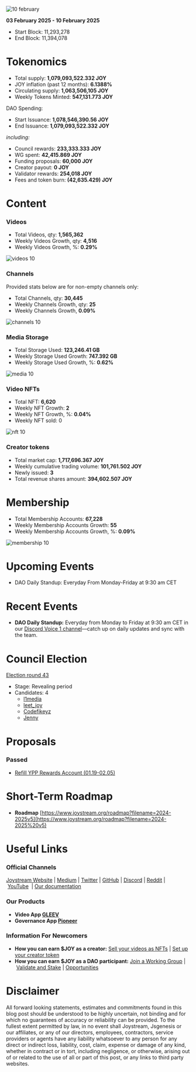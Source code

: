 ![10 february](https://github.com/user-attachments/assets/ba525111-6d6c-47dc-b2da-e87704697f5b)

**03 February 2025 - 10 February 2025**

- Start Block: 11,293,278
- End Block: 11,394,078

# Tokenomics

- Total supply: **1,079,093,522.332 JOY**
- JOY inflation (past 12 months): **6.1388%**
- Circulating supply: **1,063,506,105 JOY**
- Weekly Tokens Minted: **547,131.773 JOY**

DAO Spending:

- Start Issuance: **1,078,546,390.56 JOY**
- End Issuance: **1,079,093,522.332 JOY**

*including:*

- Council rewards: **233,333.333 JOY**
- WG spent: **42,415.869 JOY**
- Funding proposals: **60,000 JOY**
- Creator payout: **0 JOY**
- Validator rewards: **254,018 JOY**
- Fees and token burn: **(42,635.429) JOY**

# **Content**

### Videos

- Total Videos, qty: **1,565,362**
- Weekly Videos Growth, qty: **4,516**
- Weekly Videos Growth, %: **0.29%**

![videos 10](https://github.com/user-attachments/assets/424806dd-85f1-47df-8d7b-a51cf3d954f7)

### Channels

Provided stats below are for non-empty channels only:

- Total Channels, qty: **30,445**
- Weekly Channels Growth, qty: **25**
- Weekly Channels Growth, **0.09%**

![channels 10](https://github.com/user-attachments/assets/f66753f7-d25d-41ad-825d-bdba7f6b48c1)

### Media Storage

- Total Storage Used: **123,246.41 GB**
- Weekly Storage Used Growth: **747.392 GB**
- Weekly Storage Used Growth, %: **0.62%**

![media 10](https://github.com/user-attachments/assets/f9a6df9e-b645-41b6-b85c-cc5b66958e26)

### Video NFTs

- Total NFT: **6,620**
- Weekly NFT Growth: **2**
- Weekly NFT Growth, %: **0.04%**
- Weekly NFT sold: 0

![nft 10](https://github.com/user-attachments/assets/e8d92a8a-5d2e-4b44-9c7a-d5a847d94050)

### Creator tokens

- Total market cap: **1,717,696.367 JOY**
- Weekly cumulative trading volume: **101,761.502 JOY**
- Newly issued: **3**
- Total revenue shares amount: **394,602.507 JOY**

# **Membership**

- Total Membership Accounts: **67,228**
- Weekly Membership Accounts Growth: **55**
- Weekly Membership Accounts Growth, %: **0.09%**

![membership 10](https://github.com/user-attachments/assets/63b92718-0b51-4b50-9770-5308083549a0)

# **Upcoming Events**

- DAO Daily Standup: Everyday From Monday-Friday at 9:30 am CET

# **Recent Events**

- **DAO Daily Standup:** Everyday from Monday to Friday at 9:30 am CET in our [Discord Voice 1 channel](https://discord.gg/NaNzysB5YZ)—catch up on daily updates and sync with the team.

# **Council Election**

[Election round 43](https://pioneerapp.xyz/#/election)

- Stage: Revealing period
- Candidates: 4
    - [l1media](https://pioneerapp.xyz/#/election?candidate=0000006u)
    - [leet_joy](https://pioneerapp.xyz/#/election?candidate=0000006v)
    - [Codefikeyz](https://pioneerapp.xyz/#/members/4129)
    - [Jenny](https://pioneerapp.xyz/#/members/3234)

# Proposals

### Passed

- [Refill YPP Rewards Account (01.19-02.05)](https://pioneerapp.xyz/#/proposals/preview/1083)

# **Short-Term Roadmap**

- **Roadmap** [https://www.joystream.org/roadmap?filename=2024-2025v5](https://www.joystream.org/roadmap?filename=2024-2025%20v5)

# **Useful Links**

### **Official Channels**

[Joystream Website](https://www.joystream.org/) | [Medium](https://blog.joystream.org/) | [Twitter](https://twitter.com/JoystreamDAO/) | [GitHub](https://github.com/Joystream) | [Discord](https://discord.com/invite/DE9UN3YpRP) | [Reddit](https://www.reddit.com/r/joystream_dao/) | [YouTube](https://www.youtube.com/@joystream8627)  | [Our documentation](https://handbook.joystream.org/)

### **Our Products**

- **Video App [GLEEV](https://gleev.xyz/)**
- **Governance App [Pioneer](https://pioneerapp.xyz/)**

### **Information For Newcomers**

- **How you can earn $JOY as a creator:** [Sell your videos as NFTs](https://www.joystream.org/ru/#video-nfts) | [Set up your creator token](https://www.joystream.org/ru/#creator-tokens)
- **How you can earn $JOY as a DAO participant:** [Join a Working Group](https://pioneerapp.xyz/#/working-groups/openings) | [Validate and Stake](https://handbook.joystream.org/system/nomination) | [Opportunities](https://discord.com/channels/811216481340751934/1119240044830527529)

# **Disclaimer**

All forward looking statements, estimates and commitments found in this blog post should be understood to be highly uncertain, not binding and for which no guarantees of accuracy or reliability can be provided. To the fullest extent permitted by law, in no event shall Joystream, Jsgenesis or our affiliates, or any of our directors, employees, contractors, service providers or agents have any liability whatsoever to any person for any direct or indirect loss, liability, cost, claim, expense or damage of any kind, whether in contract or in tort, including negligence, or otherwise, arising out of or related to the use of all or part of this post, or any links to third party websites.
